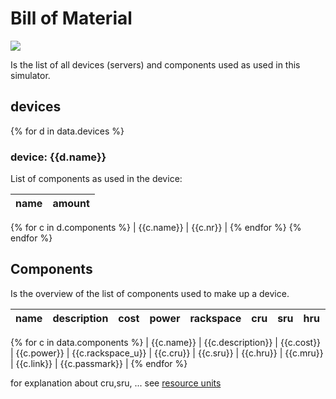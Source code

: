 # Bill of Material

![](https://wiki.threefold.io/img/tftexplo.png)

Is the list of all devices (servers) and components used as used in this simulator.

## devices
{% for d in data.devices %}

### device: **{{d.name}}**

List of components as used in the device:

| name | amount | 
|------|------|
{% for c in d.components %}
| {{c.name}} | {{c.nr}} | 
{% endfor %}
{% endfor %}

## Components

Is the overview of the list of components used to make up a device.

| name | description | cost | power | rackspace | cru | sru | hru | mru | link | passmark |
|------|------|------|-------|-----------|-----|-----|-----|-----|------|----------|
{% for c in data.components %}
| {{c.name}} | {{c.description}} | {{c.cost}} | {{c.power}} | {{c.rackspace_u}} | {{c.cru}} | {{c.sru}}  | {{c.hru}} | {{c.mru}}  | {{c.link}}  | {{c.passmark}} |
{% endfor %}

for explanation about cru,sru, ... see [resource units](wiki:resource_units)

